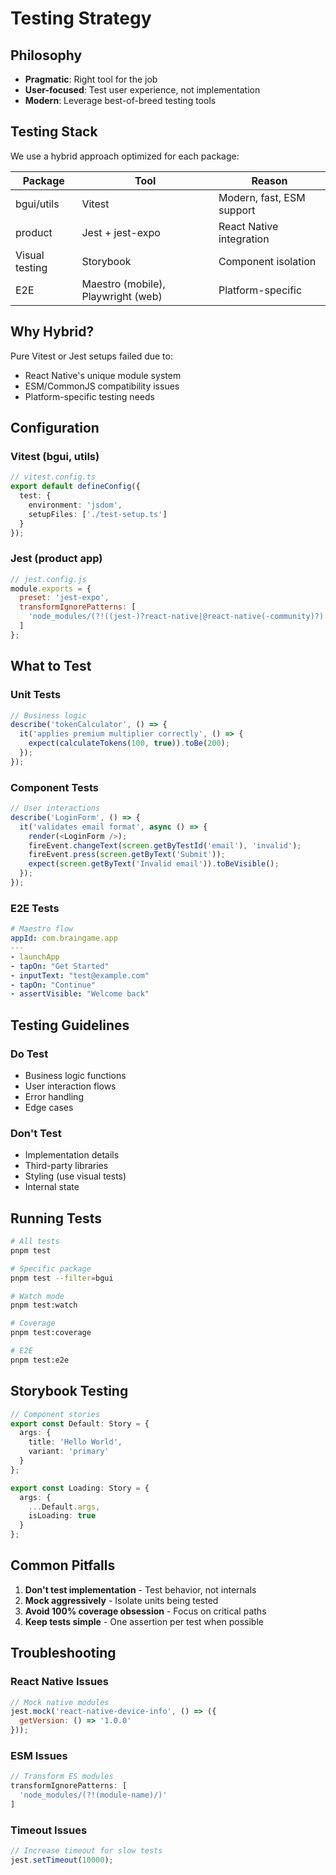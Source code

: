 # Testing Strategy

## Philosophy

- **Pragmatic**: Right tool for the job
- **User-focused**: Test user experience, not implementation
- **Modern**: Leverage best-of-breed testing tools

## Testing Stack

We use a hybrid approach optimized for each package:

| Package | Tool | Reason |
|---------|------|--------|
| bgui/utils | Vitest | Modern, fast, ESM support |
| product | Jest + jest-expo | React Native integration |
| Visual testing | Storybook | Component isolation |
| E2E | Maestro (mobile), Playwright (web) | Platform-specific |

## Why Hybrid?

Pure Vitest or Jest setups failed due to:
- React Native's unique module system
- ESM/CommonJS compatibility issues
- Platform-specific testing needs

## Configuration

### Vitest (bgui, utils)
```typescript
// vitest.config.ts
export default defineConfig({
  test: {
    environment: 'jsdom',
    setupFiles: ['./test-setup.ts']
  }
});
```

### Jest (product app)
```javascript
// jest.config.js
module.exports = {
  preset: 'jest-expo',
  transformIgnorePatterns: [
    'node_modules/(?!((jest-)?react-native|@react-native(-community)?)|expo(nent)?|@expo(nent)?/.*|@expo-google-fonts/.*|react-navigation|@react-navigation/.*|@unimodules/.*|unimodules|sentry-expo|native-base|react-native-svg)'
  ]
};
```

## What to Test

### Unit Tests
```typescript
// Business logic
describe('tokenCalculator', () => {
  it('applies premium multiplier correctly', () => {
    expect(calculateTokens(100, true)).toBe(200);
  });
});
```

### Component Tests
```typescript
// User interactions
describe('LoginForm', () => {
  it('validates email format', async () => {
    render(<LoginForm />);
    fireEvent.changeText(screen.getByTestId('email'), 'invalid');
    fireEvent.press(screen.getByText('Submit'));
    expect(screen.getByText('Invalid email')).toBeVisible();
  });
});
```

### E2E Tests
```yaml
# Maestro flow
appId: com.braingame.app
---
- launchApp
- tapOn: "Get Started"
- inputText: "test@example.com"
- tapOn: "Continue"
- assertVisible: "Welcome back"
```

## Testing Guidelines

### Do Test
- Business logic functions
- User interaction flows
- Error handling
- Edge cases

### Don't Test
- Implementation details
- Third-party libraries
- Styling (use visual tests)
- Internal state

## Running Tests

```bash
# All tests
pnpm test

# Specific package
pnpm test --filter=bgui

# Watch mode
pnpm test:watch

# Coverage
pnpm test:coverage

# E2E
pnpm test:e2e
```

## Storybook Testing

```typescript
// Component stories
export const Default: Story = {
  args: {
    title: 'Hello World',
    variant: 'primary'
  }
};

export const Loading: Story = {
  args: {
    ...Default.args,
    isLoading: true
  }
};
```

## Common Pitfalls

1. **Don't test implementation** - Test behavior, not internals
2. **Mock aggressively** - Isolate units being tested
3. **Avoid 100% coverage obsession** - Focus on critical paths
4. **Keep tests simple** - One assertion per test when possible

## Troubleshooting

### React Native Issues
```javascript
// Mock native modules
jest.mock('react-native-device-info', () => ({
  getVersion: () => '1.0.0'
}));
```

### ESM Issues
```javascript
// Transform ES modules
transformIgnorePatterns: [
  'node_modules/(?!(module-name)/)'
]
```

### Timeout Issues
```javascript
// Increase timeout for slow tests
jest.setTimeout(10000);
```